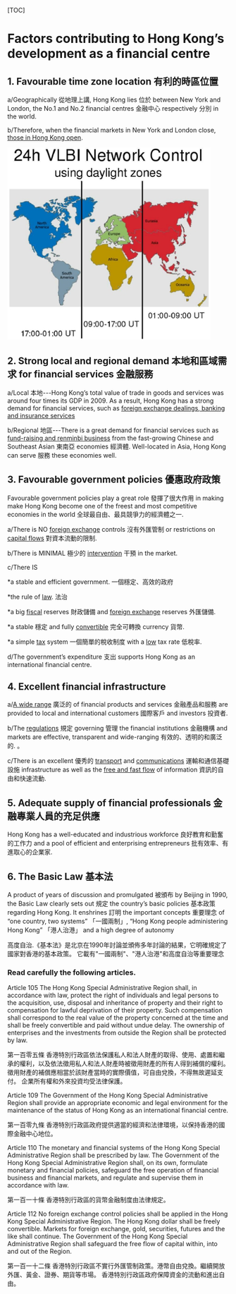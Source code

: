 [TOC]

# Factors contributing to Hong Kong’s development as a financial centre

## 1. Favourable time zone location 有利的時區位置

a/Geographically 從地理上講, Hong Kong lies 位於 between New York and London, the No.1 and No.2 financial centres 金融中心 respectively 分別 in the world.  

b/Therefore, when the financial markets in New York and London close, <u>those in Hong Kong open</u>.

![img](https://raw.githubusercontent.com/pky2006/photo/master/wps1.jpg)

## 2. Strong local and regional demand 本地和區域需求 for financial services 金融服務

a/Local 本地---Hong Kong’s total value of trade in goods and services was around four times its GDP in 2009.  As a result, Hong Kong has a strong demand for financial services, such as <u>foreign exchange dealings, banking and insurance services</u>

b/Regional 地區---There is a great demand for financial services such as <u>fund-raising and renminbi business</u> from the fast-growing Chinese and Southeast Asian 東南亞 economies 經濟體.  Well-located in Asia, Hong Kong can serve 服務 these economies well.

## 3. Favourable government policies 優惠政府政策

Favourable government policies play a great role 發揮了很大作用 in making make Hong Kong become one of the freest and most competitive economies in the world 全球最自由、最具競爭力的經濟體之一.  

a/There is NO <u>foreign exchange</u> controls 沒有外匯管制 or restrictions on <u>capital flows</u> 對資本流動的限制.

b/There is MINIMAL 極少的 <u>intervention</u> 干預 in the market.

c/There IS

  *a stable and efficient government. 一個穩定、高效的政府

*the rule of <u>law</u>. 法治 

  *a big <u>fiscal</u> reserves 財政儲備 and <u>foreign exchange</u> reserves 外匯儲備.

  *a stable 穩定 and fully <u>convertible</u> 完全可轉換 currency 貨幣.

  *a simple <u>tax</u> system 一個簡單的稅收制度 with a <u>low</u> tax rate 低稅率.  

d/The government’s expenditure 支出 supports Hong Kong as an international financial centre.

## 4. Excellent financial infrastructure

a/<u>A wide range</u> 廣泛的 of financial products and services 金融產品和服務 are provided to local and international customers 國際客戶 and investors 投資者.  

b/The <u>regulations</u> 規定 governing 管理 the financial institutions 金融機構 and markets are effective, transparent and wide-ranging 有效的、透明的和廣泛的.  。

c/There is an excellent 優秀的 <u>transport</u> and <u>communications</u> 運輸和通信基礎設施 infrastructure as well as the <u>free and fast flow</u> of information 資訊的自由和快速流動.  

##  5. Adequate supply of financial professionals 金融專業人員的充足供應

Hong Kong has a well-educated and industrious workforce 良好教育和勤奮的工作力 and a pool of efficient and enterprising entrepreneurs 批有效率、有進取心的企業家.  

## 6. The Basic Law 基本法

A product of years of discussion and promulgated 被頒布 by Beijing in 1990, the Basic Law clearly sets out 規定 the country’s basic policies 基本政策 regarding Hong Kong.  It enshrines 訂明 the important concepts 重要理念 of “one country, two systems” 「一國兩制」, “Hong Kong people administering Hong Kong” 「港人治港」 and a high degree of autonomy 

高度自治.《基本法》是北京在1990年討論並頒佈多年討論的結果，它明確規定了國家對香港的基本政策。 它載有"一國兩制"、"港人治港"和高度自治等重要理念

### Read carefully the following articles.  

Article 105 
The Hong Kong Special Administrative Region shall, in accordance with law, protect the right of individuals and legal persons to the acquisition, use, disposal and inheritance of property and their right to compensation for lawful deprivation of their property. 
Such compensation shall correspond to the real value of the property concerned at the time and shall be freely convertible and paid without undue delay. 
The ownership of enterprises and the investments from outside the Region shall be protected by law.

第一百零五條
香港特別行政區依法保護私人和法人財產的取得、使用、處置和繼承的權利，以及依法徵用私人和法人財產時被徵用財產的所有人得到補償的權利。
徵用財產的補償應相當於該財產當時的實際價值，可自由兌換，不得無故遲延支付。
企業所有權和外來投資均受法律保護。

 

Article 109 
The Government of the Hong Kong Special Administrative Region shall provide an appropriate economic and legal environment for the maintenance of the status of Hong Kong as an international financial centre.

第一百零九條
香港特別行政區政府提供適當的經濟和法律環境，以保持香港的國際金融中心地位。

 

Article 110 
The monetary and financial systems of the Hong Kong Special Administrative Region shall be prescribed by law. 
The Government of the Hong Kong Special Administrative Region shall, on its own, formulate monetary and financial policies, safeguard the free operation of financial business and financial markets, and regulate and supervise them in accordance with law.

第一百一十條
香港特別行政區的貨幣金融制度由法律規定。



Article 112 
No foreign exchange control policies shall be applied in the Hong Kong Special Administrative Region.  The Hong Kong dollar shall be freely convertible.  Markets for foreign exchange, gold, securities, futures and the like shall continue. 
The Government of the Hong Kong Special Administrative Region shall safeguard the free flow of capital within, into and out of the Region.

第一百一十二條
香港特別行政區不實行外匯管制政策。港幣自由兌換。繼續開放外匯、黃金、證券、期貨等市場。
香港特別行政區政府保障資金的流動和進出自由。

